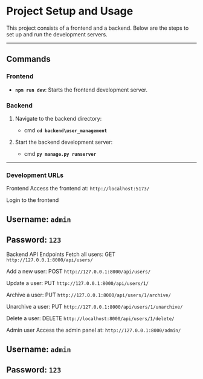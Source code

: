 # Project Setup and Usage

This project consists of a frontend and a backend. Below are the steps to set up and run the development servers.

-----------------------------------------------------------------------

## Commands

### Frontend
- **`npm run dev`**: Starts the frontend development server. 

### Backend
1. Navigate to the backend directory:
   - cmd
  **`cd backend\user_management`**

2. Start the backend development server:
   - cmd
   **`py manage.py runserver`**

----------------------------------------------------------------

### Development URLs

Frontend
Access the frontend at: `http://localhost:5173/`

Login to the frontend
## Username: `admin`
## Password: `123`

Backend API Endpoints
Fetch all users:
GET `http://127.0.0.1:8000/api/users/`

Add a new user:
POST `http://127.0.0.1:8000/api/users/`

Update a user:
PUT `http://127.0.0.1:8000/api/users/1/`

Archive a user:
PUT `http://127.0.0.1:8000/api/users/1/archive/`

Unarchive a user:
PUT `http://127.0.0.1:8000/api/users/1/unarchive/`

Delete a user:
DELETE `http://localhost:8000/api/users/1/delete/`

Admin user
Access the admin panel at: `http://127.0.0.1:8000/admin/`
## Username: `admin`
## Password: `123`